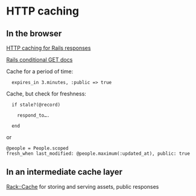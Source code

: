 # HTTP caching

## In the browser

[HTTP caching for Rails responses](https://devcenter.heroku.com/articles/http-caching-ruby-rails#timebased-cache-headers)

[Rails conditional GET docs](http://apidock.com/rails/v3.2.8/ActionController/ConditionalGet/fresh_when)

Cache for a period of time:

```
  expires_in 3.minutes, :public => true
```

Cache, but check for freshness:

```
  if stale?(@record)
  
  	respond_to….
  	
  end
```

or 

```
@people = People.scoped
fresh_when last_modified: @people.maximum(:updated_at), public: true

```

## In an intermediate cache layer

[Rack::Cache](https://devcenter.heroku.com/articles/rack-cache-memcached-rails31) for storing and serving assets, public responses

